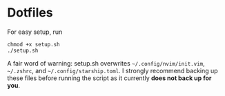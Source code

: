 # Dotfiles

For easy setup, run
```
chmod +x setup.sh
./setup.sh
```
A fair word of warning: setup.sh overwrites `~/.config/nvim/init.vim`,
`~/.zshrc`, and `~/.config/starship.toml`. I strongly recommend backing up these
files before running the script as it currently **does not back up for you**.
